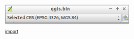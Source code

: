 ![](../images/QgsProjectionSelectionWidget-standalone.png)

[import](../gui/qgis-sample-QgsProjectionSelectionWidget.py)
